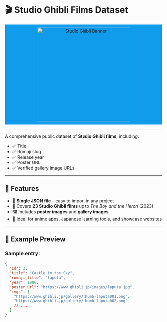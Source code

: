 # 🎬 Studio Ghibli Films Dataset

<div style="background-color:#109CEB; padding:10px; text-align:center;">
  <img src="https://www.ghibli.jp/img/totoro.png" alt="Studio Ghibli Banner" width="300"/>
</div>

---
A comprehensive public dataset of **Studio Ghibli films**, including:

- ✅ Title
- ✅ Romaji slug
- ✅ Release year
- ✅ Poster URL
- ✅ Verified gallery image URLs

---

## 🌟 Features

- 📁 **Single JSON file** – easy to import in any project
- 🏯 Covers **23 Studio Ghibli films** up to *The Boy and the Heron* (2023)
- 🖼️ Includes **poster images** and **gallery images**
- 🔑 Ideal for anime apps, Japanese learning tools, and showcase websites

---

## 📸 **Example Preview**

### Sample entry:

```json
{
  "id": 2,
  "title": "Castle in the Sky",
  "romaji_title": "laputa",
  "year": 1986,
  "poster_url": "https://www.ghibli.jp/images/laputa.jpg",
  "imgs": [
    "https://www.ghibli.jp/gallery/thumb-laputa001.png",
    "https://www.ghibli.jp/gallery/thumb-laputa002.png"
    // ...
  ]
}
